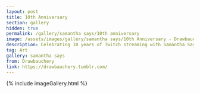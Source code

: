 ```yaml
---
layout: post
title: 10th Anniversary
section: gallery
hidden: true
permalink: /gallery/samantha says/10th anniversary
image: /assets/images/gallery/samantha says/10th Anniversary - Drawbauchery.webp
description: Celebrating 10 years of Twitch streaming with Samantha Says! Commissioned from Drawbauchery.
tag: Art
gallery: samantha says
from: Drawbauchery
link: https://drawbauchery.tumblr.com/
---
```

{% include imageGallery.html %}